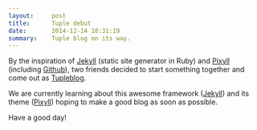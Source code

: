 ```yaml
---
layout:     post
title:      Tuple debut
date:       2014-12-14 18:31:19
summary:    Tuple blog on its way.
---
```


By the inspiration of [Jekyll](http://jekyllrb.com/) (static site generator in Ruby) and [Pixyll](http://pixyll.com/) (including [Github](http://github.com)), two friends decided to start something together 
and come out as [Tupleblog](http://tupleblog.github.io/). 

We are currently learning about this awesome framework ([Jekyll](http://jekyllrb.com/)) 
and its theme ([Pixyll](http://pixyll.com/)) hoping to make a good blog as soon as possible.

Have a good day!